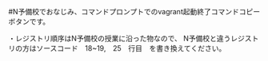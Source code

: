 #N予備校でおなじみ、コマンドプロンプトでのvagrant起動終了コマンドコピーボタンです。


・レジストリ順序はN予備校の授業に沿った物なので、
N予備校と違うレジストリの方はソースコード　18~19,　25　行目　を書き換えてください。

